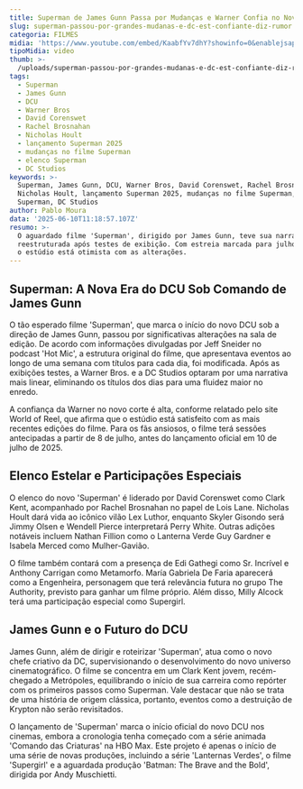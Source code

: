 ```yaml
---
title: Superman de James Gunn Passa por Mudanças e Warner Confia no Novo Corte
slug: superman-passou-por-grandes-mudanas-e-dc-est-confiante-diz-rumor
categoria: FILMES
midia: 'https://www.youtube.com/embed/KaabfYv7dhY?showinfo=0&enablejsapi=1'
tipoMidia: video
thumb: >-
  /uploads/superman-passou-por-grandes-mudanas-e-dc-est-confiante-diz-rumor-thumb.png
tags:
  - Superman
  - James Gunn
  - DCU
  - Warner Bros
  - David Corenswet
  - Rachel Brosnahan
  - Nicholas Hoult
  - lançamento Superman 2025
  - mudanças no filme Superman
  - elenco Superman
  - DC Studios
keywords: >-
  Superman, James Gunn, DCU, Warner Bros, David Corenswet, Rachel Brosnahan,
  Nicholas Hoult, lançamento Superman 2025, mudanças no filme Superman, elenco
  Superman, DC Studios
author: Pablo Moura
data: '2025-06-10T11:18:57.107Z'
resumo: >-
  O aguardado filme 'Superman', dirigido por James Gunn, teve sua narrativa
  reestruturada após testes de exibição. Com estreia marcada para julho de 2025,
  o estúdio está otimista com as alterações.
---
```


## Superman: A Nova Era do DCU Sob Comando de James Gunn

O tão esperado filme 'Superman', que marca o início do novo DCU sob a direção de James Gunn, passou por significativas alterações na sala de edição. De acordo com informações divulgadas por Jeff Sneider no podcast 'Hot Mic', a estrutura original do filme, que apresentava eventos ao longo de uma semana com títulos para cada dia, foi modificada. Após as exibições testes, a Warner Bros. e a DC Studios optaram por uma narrativa mais linear, eliminando os títulos dos dias para uma fluidez maior no enredo.

A confiança da Warner no novo corte é alta, conforme relatado pelo site World of Reel, que afirma que o estúdio está satisfeito com as mais recentes edições do filme. Para os fãs ansiosos, o filme terá sessões antecipadas a partir de 8 de julho, antes do lançamento oficial em 10 de julho de 2025.

## Elenco Estelar e Participações Especiais

O elenco do novo 'Superman' é liderado por David Corenswet como Clark Kent, acompanhado por Rachel Brosnahan no papel de Lois Lane. Nicholas Hoult dará vida ao icônico vilão Lex Luthor, enquanto Skyler Gisondo será Jimmy Olsen e Wendell Pierce interpretará Perry White. Outras adições notáveis incluem Nathan Fillion como o Lanterna Verde Guy Gardner e Isabela Merced como Mulher-Gavião.

O filme também contará com a presença de Edi Gathegi como Sr. Incrível e Anthony Carrigan como Metamorfo. María Gabriela De Faria aparecerá como a Engenheira, personagem que terá relevância futura no grupo The Authority, previsto para ganhar um filme próprio. Além disso, Milly Alcock terá uma participação especial como Supergirl.

## James Gunn e o Futuro do DCU

James Gunn, além de dirigir e roteirizar 'Superman', atua como o novo chefe criativo da DC, supervisionando o desenvolvimento do novo universo cinematográfico. O filme se concentra em um Clark Kent jovem, recém-chegado a Metrópoles, equilibrando o início de sua carreira como repórter com os primeiros passos como Superman. Vale destacar que não se trata de uma história de origem clássica, portanto, eventos como a destruição de Krypton não serão revisitados.

O lançamento de 'Superman' marca o início oficial do novo DCU nos cinemas, embora a cronologia tenha começado com a série animada 'Comando das Criaturas' na HBO Max. Este projeto é apenas o início de uma série de novas produções, incluindo a série 'Lanternas Verdes', o filme 'Supergirl' e a aguardada produção 'Batman: The Brave and the Bold', dirigida por Andy Muschietti.

